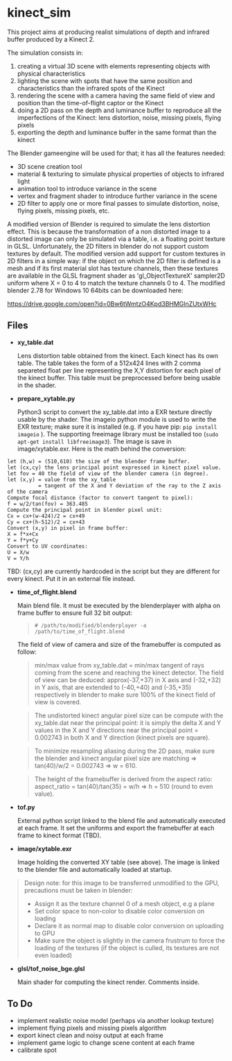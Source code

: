 # kinect_sim

This project aims at producing realist simulations of depth and infrared buffer produced by a Kinect 2.

The simulation consists in:
1) creating a virtual 3D scene with elements representing objects with physical characteristics
2) lighting the scene with spots that have the same position and characteristics than the infrared spots of the Kinect
3) rendering the scene with a camera having the same field of view and position than the time-of-flight captor or the Kinect
4) doing a 2D pass on the depth and luminance buffer to reproduce all the imperfections of the Kinect: lens distortion, noise, missing pixels, flying pixels
5) exporting the depth and luminance buffer in the same format than the kinect

The Blender gameengine will be used for that; it has all the features needed:
- 3D scene creation tool
- material & texturing to simulate physical properties of objects to infrared light
- animation tool to introduce variance in the scene
- vertex and fragment shader to introduce further variance in the scene
- 2D filter to apply one or more final passes to simulate distortion, noise, flying pixels, missing pixels, etc.

A modified version of Blender is required to simulate the lens distortion effect. This is because the transformation of a non distorted image to a distorted image can only be simulated via a table, i.e. a floating point texture in GLSL. Unfortunately, the 2D filters in blender do not support custom textures by default. The modified version add support for custom textures in 2D filters in a simple way: if the object on which the 2D filter is defined is a mesh and if its first material slot has texture channels, then these textures are available in the GLSL fragment shader as 'gl_ObjectTextureX' sampler2D uniform where X = 0 to 4 to match the texture channels 0 to 4. The modified blender 2.78 for Windows 10 64bits can be downloaded here:

https://drive.google.com/open?id=0Bw6tWmtzO4Kpd3BHMGlnZUtxWHc

## Files

* __xy_table.dat__

  Lens distortion table obtained from the kinect. Each kinect has its own table.
  The table takes the form of a 512x424 lines with 2 comma separeted float per line  representing the X,Y distortion for each pixel of the kinect buffer. This table must be preprocessed before being usable in the shader.

* __prepare_xytable.py__

  Python3 script to convert the xy_table.dat into a EXR texture directly usable by the shader. The imageio python module is used to write the EXR texture; make sure it is installed (e.g. if you have pip: `pip install imageio` ). The supporting freeimage library must be installed too (`sudo apt-get install libfreeimage3`). The image is save in image/xytable.exr. Here is the math behind the conversion:
```
let (h,w) = (510,610) the size of the blender frame buffer.
let (cx,cy) the lens principal point expressed in kinect pixel value.
let fov = 40 the field of view of the blender camera (in degree).
let (x,y) = value from the xy_table
          = tangent of the X and Y deviation of the ray to the Z axis of the camera
Compute focal distance (factor to convert tangent to pixel):
f = w/2/tan(fov) = 363.485
Compute the principal point in blender pixel unit:
Cx = cx+(w-424)/2 = cx+49
Cy = cx+(h-512)/2 = cx+43
Convert (x,y) in pixel in frame buffer:
X = f*x+Cx
Y = f*y+Cy
Convert to UV coordinates:
U = X/w
V = Y/h
```
  TBD: (cx,cy) are currently hardcoded in the script but they are different for every kinect. Put it in an external file instead.

* __time_of_flight.blend__

  Main blend file. It must be executed by the blenderplayer with alpha on frame buffer to ensure full 32 bit output:
  > `# /path/to/modified/blenderplayer -a /path/to/time_of_flight.blend`

  The field of view of camera and size of the framebuffer is computed as follow:

  > min/max value from xy_table.dat  = min/max tangent of rays coming from the scene and reaching the kinect detector. The field of view can be deduced: approx(-37,+37) in X axis and (-32,+32) in Y axis, that are extended to (-40,+40) and (-35,+35) respectively in blender to make sure 100% of the kinect field of view is covered.

  > The undistorted kinect angular pixel size can be compute with the xy_table.dat near the principal point: it is simply the delta X and Y values in the X and Y directions near the principal point = 0.002743 in both X and Y direction (kinect pixels are square).

  > To minimize resampling aliasing during the 2D pass, make sure the blender and kinect angular pixel size are matching => tan(40)/w/2 = 0.002743 => w = 610.

  > The height of the framebuffer is derived from the aspect ratio: aspect_ratio = tan(40)/tan(35) =  w/h => h = 510 (round to even value).


* __tof.py__

  External python script linked to the blend file and automatically executed at each frame. It set the uniforms and export the framebuffer at each frame to kinect format (TBD).

* __image/xytable.exr__

  Image holding the converted XY table (see above). The image is linked to the blender file and automatically loaded at startup.
> Design note: for this image to be transferred unmodified to the GPU, precautions must be taken in blender:
> - Assign it as the texture channel 0 of a mesh object, e.g a plane
> - Set color space to non-color to disable color conversion on loading
> - Declare it as normal map to disable color conversion on uploading to GPU
> - Make sure the object is slightly in the camera frustrum to force the loading of the textures (if the object is culled, its textures are not even loaded)

* __glsl/tof_noise_bge.glsl__

  Main shader for computing the kinect render. Comments inside.

## To Do

* implement realistic noise model (perhaps via another lookup texture)
* implement flying pixels and missing pixels algorithm
* export kinect clean and noisy output at each frame
* implement game logic to change scene content at each frame
* calibrate spot
